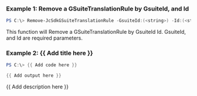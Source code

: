 ### Example 1: Remove a GSuiteTranslationRule by GsuiteId, and Id
```powershell
PS C:\> Remove-JcSdkGSuiteTranslationRule -GsuiteId:(<string>) -Id:(<string>)


```

This function will Remove a GSuiteTranslationRule by GsuiteId Id. GsuiteId, and Id are required parameters.

### Example 2: {{ Add title here }}
```powershell
PS C:\> {{ Add code here }}

{{ Add output here }}
```

{{ Add description here }}

